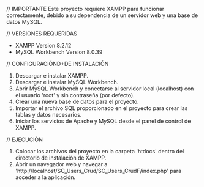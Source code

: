 // IMPORTANTE
Este proyecto requiere XAMPP para funcionar correctamente, debido a su dependencia de un servidor web y una base de datos MySQL.

// VERSIONES REQUERIDAS
* XAMPP Version 8.2.12
* MySQL Workbench Version 8.0.39

// CONFIGURACIÓND+DE INSTALACIÓN
1. Descargar e instalar XAMPP.
2. Descargar e instalar MySQL Workbench.
3. Abrir MySQL Workbench y conectarse al servidor local (localhost) con el usuario 'root' y sin contraseña (por defecto).
4. Crear una nueva base de datos para el proyecto.
5. Importar el archivo SQL proporcionado en el proyecto para crear las tablas y datos necesarios.
6. Iniciar los servicios de Apache y MySQL desde el panel de control de XAMPP.

// EJECUCIÓN
1. Colocar los archivos del proyecto en la carpeta 'htdocs' dentro del directorio de instalación de XAMPP.
2. Abrir un navegador web y navegar a 'http://localhost/SC_Users_Crud/SC_Users_CrudF/index.php' para acceder a la aplicación.

